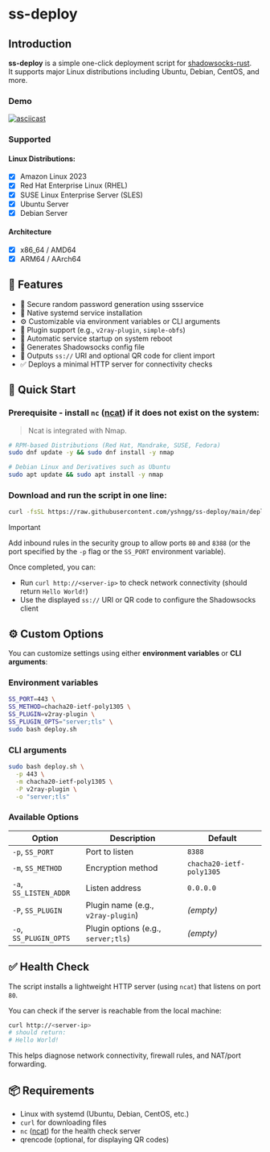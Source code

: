 # ss-deploy

## Introduction

**ss-deploy** is a simple one-click deployment script for [shadowsocks-rust](https://github.com/shadowsocks/shadowsocks-rust).  
It supports major Linux distributions including Ubuntu, Debian, CentOS, and more.

### Demo

[![asciicast](https://asciinema.org/a/kgwE3lxAe3tY4BJbNQfgZPuvn.svg)](https://asciinema.org/a/kgwE3lxAe3tY4BJbNQfgZPuvn)

### Supported

#### Linux Distributions:

- [x] Amazon Linux 2023
- [x] Red Hat Enterprise Linux (RHEL)
- [x] SUSE Linux Enterprise Server (SLES)
- [x] Ubuntu Server
- [x] Debian Server

#### Architecture

- [x] x86_64 / AMD64
- [x] ARM64 / AArch64

## 🧩 Features

- 🔐 Secure random password generation using ssservice
- 🚀 Native systemd service installation
- ⚙️ Customizable via environment variables or CLI arguments
- 🔌 Plugin support (e.g., `v2ray-plugin`, `simple-obfs`)
- 🔁 Automatic service startup on system reboot
- 📄 Generates Shadowsocks config file
- 🔗 Outputs `ss://` URI and optional QR code for client import
- ✅ Deploys a minimal HTTP server for connectivity checks

## 🚀 Quick Start

### Prerequisite - install `nc` ([ncat](https://nmap.org/ncat/)) if it does not exist on the system:

> Ncat is integrated with Nmap.

```bash
# RPM-based Distributions (Red Hat, Mandrake, SUSE, Fedora)
sudo dnf update -y && sudo dnf install -y nmap

# Debian Linux and Derivatives such as Ubuntu
sudo apt update && sudo apt install -y nmap
```

### Download and run the script in one line:

```bash
curl -fsSL https://raw.githubusercontent.com/yshngg/ss-deploy/main/deploy.sh | sudo bash
```

> [!IMPORTANT]
> Add inbound rules in the security group to allow ports `80` and `8388` (or the port specified by the `-p` flag or the `SS_PORT` environment variable).

Once completed, you can:

- Run `curl http://<server-ip>` to check network connectivity (should return `Hello World!`)
- Use the displayed `ss://` URI or QR code to configure the Shadowsocks client

## ⚙️ Custom Options

You can customize settings using either **environment variables** or **CLI arguments**:

### Environment variables

```bash
SS_PORT=443 \
SS_METHOD=chacha20-ietf-poly1305 \
SS_PLUGIN=v2ray-plugin \
SS_PLUGIN_OPTS="server;tls" \
sudo bash deploy.sh
```

### CLI arguments

```bash
sudo bash deploy.sh \
  -p 443 \
  -m chacha20-ietf-poly1305 \
  -P v2ray-plugin \
  -o "server;tls"
```

### Available Options

| Option              | Description                                 | Default         |
|---------------------|---------------------------------------------|-----------------|
| `-p`, `SS_PORT`      | Port to listen                              | `8388`          |
| `-m`, `SS_METHOD`    | Encryption method                           | `chacha20-ietf-poly1305` |
| `-a`, `SS_LISTEN_ADDR` | Listen address                            | `0.0.0.0`       |
| `-P`, `SS_PLUGIN`    | Plugin name (e.g., `v2ray-plugin`)          | *(empty)*       |
| `-o`, `SS_PLUGIN_OPTS`| Plugin options (e.g., `server;tls`)        | *(empty)*       |

## ✅ Health Check

The script installs a lightweight HTTP server (using `ncat`) that listens on port `80`.

You can check if the server is reachable from the local machine:

```bash
curl http://<server-ip>
# should return:
# Hello World!
```

This helps diagnose network connectivity, firewall rules, and NAT/port forwarding.

## 📦 Requirements

- Linux with systemd (Ubuntu, Debian, CentOS, etc.)
- `curl` for downloading files
- `nc` ([ncat](https://nmap.org/ncat/)) for the health check server
- qrencode (optional, for displaying QR codes)
